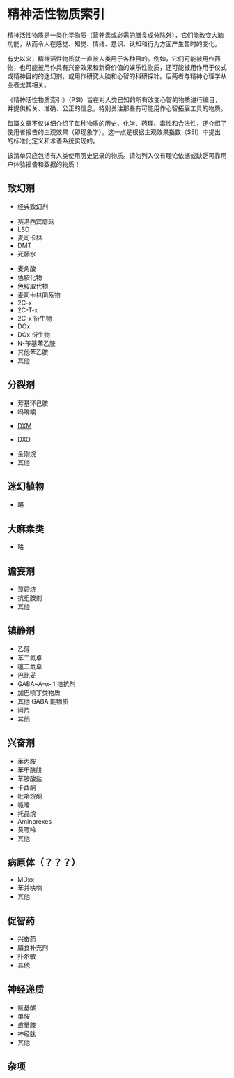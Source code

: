 # 精神活性物质索引

精神活性物质是一类化学物质（营养素或必需的膳食成分除外），它们能改变大脑功能，从而令人在感觉、知觉、情绪、意识、认知和行为方面产生暂时的变化。

有史以来，精神活性物质就一直被人类用于各种目的。例如，它们可能被用作药物，也可能被用作具有兴奋效果和新奇价值的娱乐性物质，还可能被用作用于仪式或精神目的的迷幻剂，或用作研究大脑和心智的科研探针。后两者与精神心理学从业者尤其相关。

《精神活性物质索引》（PSI）旨在对人类已知的所有改变心智的物质进行编目，并提供相关、准确、公正的信息，特别关注那些有可能用作心智拓展工具的物质。

每篇文章不仅详细介绍了每种物质的历史、化学、药理、毒性和合法性，还介绍了使用者报告的主观效果（即现象学）。这一点是根据主观效果指数（SEI）中提出的标准化定义和术语系统实现的。

该清单只应包括有人类使用历史记录的物质。请勿列入仅有理论依据或缺乏可靠用户体验报告和数据的物质！

## 致幻剂
+ 经典致幻剂
- 赛洛西宾蘑菇
- LSD
- 麦司卡林
- DMT
- 死藤水
+ 麦角酸
+ 色胺化物
+ 色胺取代物
+ 麦司卡林同系物
+ 2C-x
+ 2C-T-x
+ 2C-x 衍生物
+ DOx
+ DOx 衍生物
+ N-苄基苯乙胺
+ 其他苯乙胺
+ 其他

## 分裂剂
+ 芳基环己胺
+ 吗啡喃
- [DXM](待定)
* DXO
+ 金刚烷
+ 其他

## 迷幻植物
+ 略

## 大麻素类
+ 略

## 谵妄剂
+ 莨菪烷
+ 抗组胺剂
+ 其他

## 镇静剂
+ 乙醇
+ 苯二氮卓
+ 噻二氮卓
+ 巴比妥
+ GABA~A-α~1 拮抗剂
+ 加巴喷丁类物质
+ 其他 GABA 能物质
+ 阿片
+ 其他

## 兴奋剂
+ 苯丙胺
+ 苯甲酰肼
+ 苯胺酸盐
+ 卡西酮
+ 吡咯烷酮
+ 哌嗪
+ 托品烷
+ Aminorexes
+ 黄嘌呤
+ 其他

## 病原体（？？？）
+ MDxx
+ 苯并呋喃
+ 其他

## 促智药
+ 兴奋药
+ 膳食补充剂
+ 扑尔敏
+ 其他

## 神经递质
+ 氨基酸
+ 单胺
+ 痕量胺
+ 神经肽
+ 其他

## 杂项